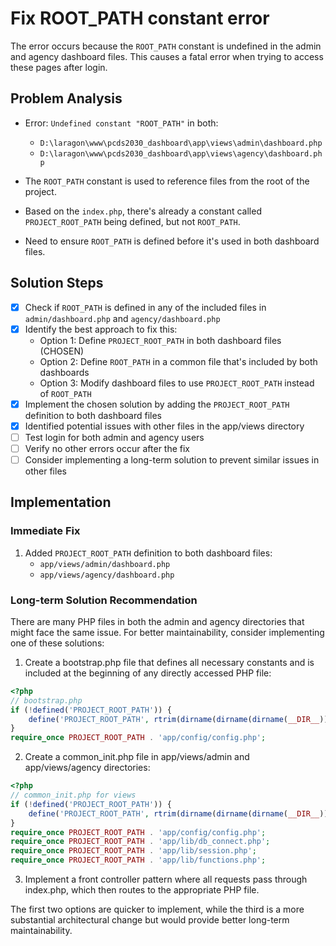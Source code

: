# Fix ROOT_PATH constant error

The error occurs because the `ROOT_PATH` constant is undefined in the admin and agency dashboard files. This causes a fatal error when trying to access these pages after login.

## Problem Analysis

- Error: `Undefined constant "ROOT_PATH"` in both:
  - `D:\laragon\www\pcds2030_dashboard\app\views\admin\dashboard.php`
  - `D:\laragon\www\pcds2030_dashboard\app\views\agency\dashboard.php`
  
- The `ROOT_PATH` constant is used to reference files from the root of the project.
- Based on the `index.php`, there's already a constant called `PROJECT_ROOT_PATH` being defined, but not `ROOT_PATH`.
- Need to ensure `ROOT_PATH` is defined before it's used in both dashboard files.

## Solution Steps

- [x] Check if `ROOT_PATH` is defined in any of the included files in `admin/dashboard.php` and `agency/dashboard.php`
- [x] Identify the best approach to fix this:
   - Option 1: Define `PROJECT_ROOT_PATH` in both dashboard files (CHOSEN)
   - Option 2: Define `ROOT_PATH` in a common file that's included by both dashboards
   - Option 3: Modify dashboard files to use `PROJECT_ROOT_PATH` instead of `ROOT_PATH`
- [x] Implement the chosen solution by adding the `PROJECT_ROOT_PATH` definition to both dashboard files
- [x] Identified potential issues with other files in the app/views directory
- [ ] Test login for both admin and agency users
- [ ] Verify no other errors occur after the fix
- [ ] Consider implementing a long-term solution to prevent similar issues in other files

## Implementation

### Immediate Fix
1. Added `PROJECT_ROOT_PATH` definition to both dashboard files:
   - `app/views/admin/dashboard.php`
   - `app/views/agency/dashboard.php`

### Long-term Solution Recommendation
There are many PHP files in both the admin and agency directories that might face the same issue. For better maintainability, consider implementing one of these solutions:

1. Create a bootstrap.php file that defines all necessary constants and is included at the beginning of any directly accessed PHP file:
```php
<?php
// bootstrap.php
if (!defined('PROJECT_ROOT_PATH')) {
    define('PROJECT_ROOT_PATH', rtrim(dirname(dirname(dirname(__DIR__))), DIRECTORY_SEPARATOR) . DIRECTORY_SEPARATOR);
}
require_once PROJECT_ROOT_PATH . 'app/config/config.php';
```

2. Create a common_init.php file in app/views/admin and app/views/agency directories:
```php
<?php
// common_init.php for views
if (!defined('PROJECT_ROOT_PATH')) {
    define('PROJECT_ROOT_PATH', rtrim(dirname(dirname(dirname(__DIR__))), DIRECTORY_SEPARATOR) . DIRECTORY_SEPARATOR);
}
require_once PROJECT_ROOT_PATH . 'app/config/config.php';
require_once PROJECT_ROOT_PATH . 'app/lib/db_connect.php';
require_once PROJECT_ROOT_PATH . 'app/lib/session.php';
require_once PROJECT_ROOT_PATH . 'app/lib/functions.php';
```

3. Implement a front controller pattern where all requests pass through index.php, which then routes to the appropriate PHP file.

The first two options are quicker to implement, while the third is a more substantial architectural change but would provide better long-term maintainability.
